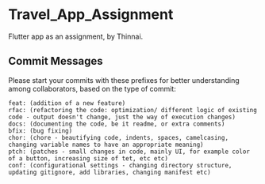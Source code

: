 # Travel_App_Assignment

Flutter app as an assignment, by Thinnai.

## Commit Messages
Please start your commits with these prefixes for better understanding among collaborators, based on the type of commit:

    feat: (addition of a new feature)
    rfac: (refactoring the code: optimization/ different logic of existing code - output doesn't change, just the way of execution changes)
    docs: (documenting the code, be it readme, or extra comments)
    bfix: (bug fixing)
    chor: (chore - beautifying code, indents, spaces, camelcasing, changing variable names to have an appropriate meaning)
    ptch: (patches - small changes in code, mainly UI, for example color of a button, increasing size of tet, etc etc)
    conf: (configurational settings - changing directory structure, updating gitignore, add libraries, changing manifest etc)

